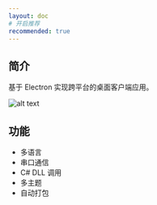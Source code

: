 ```yaml
---
layout: doc
# 开启推荐
recommended: true
---
```


## 简介 ##

基于 Electron 实现跨平台的桌面客户端应用。

![alt text](/images/cmono-QQ图片20241112101017.png)

## 功能 ##

- 多语言
- 串口通信
- C# DLL 调用
- 多主题
- 自动打包
